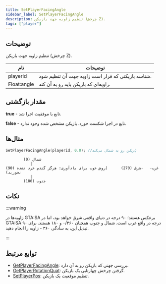 ```yaml
---
title: SetPlayerFacingAngle
sidebar_label: SetPlayerFacingAngle
description: تنظیم زاویه جهت بازیکن (چرخش Z).
tags: ["player"]
---
```


## توضیحات

تنظیم زاویه جهت بازیکن (چرخش Z).

| نام         | توضیحات                                        |
| ----------- | ---------------------------------------------- |
| playerid    | شناسه بازیکنی که قرار است زاویه جهت آن تنظیم شود. |
| Float:angle | زاویه‌ای که بازیکن باید رو به آن کند.             |

## مقدار بازگشتی

**true** - تابع با موفقیت اجرا شد.

**false** - تابع در اجرا شکست خورد. بازیکن مشخص شده وجود ندارد.

## مثال‌ها

```c
SetPlayerFacingAngle(playerid, 0.0); //بازیکن رو به شمال می‌کند
```

```
        شمال (0)
           |
(90) غرب-   -شرق (270)      (روش خوب برای یادآوری: هرگز گندم خرد نشده نخورید)
           |
        جنوب (180)
```

## نکات

:::warning

زاویه‌ها در GTA:SA برعکس هستند؛ ۹۰ درجه در دنیای واقعی شرق خواهد بود، اما در GTA:SA ۹۰ درجه در واقع غرب است. شمال و جنوب همچنان ۰/۳۶۰ و ۱۸۰ هستند. برای تبدیل این، به سادگی ۳۶۰ - زاویه را انجام دهید.

:::

## توابع مرتبط

- [GetPlayerFacingAngle](GetPlayerFacingAngle): بررسی جهتی که بازیکن رو به آن دارد.
- [GetPlayerRotationQuat](GetPlayerRotationQuat): گرفتن چرخش چهارتایی یک بازیکن.
- [SetPlayerPos](SetPlayerPos): تنظیم موقعیت یک بازیکن.